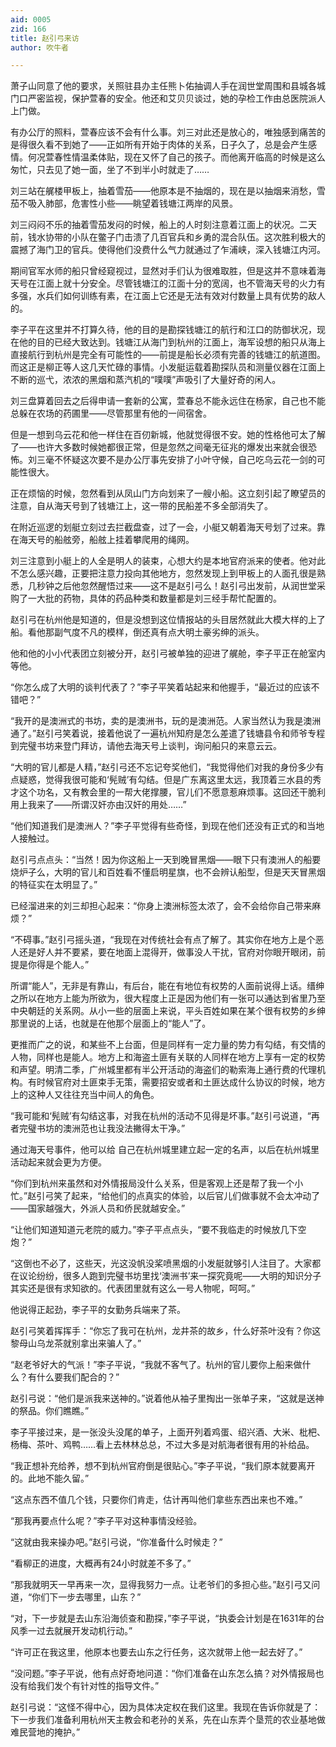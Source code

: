 ```yaml
---
aid: 0005
zid: 166
title: 赵引弓来访
author: 吹牛者

---
```




  萧子山同意了他的要求，关照驻县办主任熊卜佑抽调人手在润世堂周围和县城各城门口严密监视，保护萱春的安全。他还和艾贝贝谈过，她的孕检工作由总医院派人上门做。

  有办公厅的照料，萱春应该不会有什么事。刘三对此还是放心的，唯独感到痛苦的是得很久看不到她了——正如所有开始于肉体的关系，日子久了，总是会产生感情。何况萱春性情温柔体贴，现在又怀了自己的孩子。而他离开临高的时候是这么匆忙，只去见了她一面，坐了不到半小时就走了……

  刘三站在艉楼甲板上，抽着雪茄——他原本是不抽烟的，现在是以抽烟来消愁，雪茄不吸入肺部，危害性小些——眺望着钱塘江两岸的风景。

  刘三闷闷不乐的抽着雪茄发闷的时候，船上的人时刻注意着江面上的状况。二天前，钱水协带的小队在鳖子门击溃了几百官兵和乡勇的混合队伍。这次胜利极大的震撼了海门卫的官兵。使得他们没费什么气力就通过了乍浦峡，深入钱塘江内河。

  期间官军水师的船只曾经窥视过，显然对手们认为很难取胜，但是这并不意味着海天号在江面上就十分安全。尽管钱塘江的江面十分的宽阔，也不管海天号的火力有多强，水兵们如何训练有素，在江面上它还是无法有效对付数量上具有优势的敌人的。

  李子平在这里并不打算久待，他的目的是勘探钱塘江的航行和江口的防御状况，现在他的目的已经大致达到。钱塘江从海门到杭州的江面上，海军设想的船只从海上直接航行到杭州是完全有可能性的——前提是船长必须有完善的钱塘江的航道图。而这正是柳正等人这几天忙碌的事情。小发艇运载着勘探队员和测量仪器在江面上不断的巡弋，浓浓的黑烟和蒸汽机的“噗噗”声吸引了大量好奇的闲人。

  刘三盘算着回去之后得申请一套新的公寓，萱春总不能永远住在杨家，自己也不能总躲在农场的药圃里——尽管那里有他的一间宿舍。

  但是一想到乌云花和他一样住在百仞新城，他就觉得很不安。她的性格他可太了解了——也许大多数时候她都很正常，但是忽然之间毫无征兆的爆发出来就会很恐怖。刘三毫不怀疑这次要不是办公厅事先安排了小叶守候，自己吃乌云花一剑的可能性很大。

  正在烦恼的时候，忽然看到从凤山门方向划来了一艘小船。这立刻引起了瞭望员的注意，自从海天号到了钱塘江上，这一带的民船差不多全部消失了。

  在附近巡逻的划艇立刻过去拦截盘查，过了一会，小艇又朝着海天号划了过来。靠在海天号的船舷旁，船舷上挂着攀爬用的绳网。

  刘三注意到小艇上的人全是明人的装束，心想大约是本地官府派来的使者。他对此不怎么感兴趣，正要把注意力投向其他地方，忽然发现上到甲板上的人面孔很是熟悉，几秒钟之后他忽然醒悟过来——这不是赵引弓么！赵引弓出发前，从润世堂采购了一大批的药物，具体的药品种类和数量都是刘三经手帮忙配置的。

  赵引弓在杭州他是知道的，但是没想到这位情报站的头目居然就此大模大样的上了船。看他那副气度不凡的模样，倒还真有点大明土豪劣绅的派头。

  他和他的小小代表团立刻被分开，赵引弓被单独的迎进了艉舱，李子平正在舱室内等他。

  “你怎么成了大明的谈判代表了？”李子平笑着站起来和他握手，“最近过的应该不错吧？”

  “我开的是澳洲式的书坊，卖的是澳洲书，玩的是澳洲范。人家当然认为我是澳洲通了。”赵引弓笑着说，接着他说了一遍杭州知府是怎么差遣了钱塘县令和师爷专程到完璧书坊来登门拜访，请他去海天号上谈判，询问船只的来意云云。

  “大明的官儿都是人精，”赵引弓还不忘记夸奖他们，“我觉得他们对我的身份多少有点疑惑，觉得我很可能和‘髡贼’有勾结。但是广东离这里太远，我顶着三水县的秀才这个功名，又有教会里的一帮大佬撑腰，官儿们不愿意惹麻烦事。这回还干脆利用上我来了——所谓汉奸亦由汉奸的用处……”

  “他们知道我们是澳洲人？”李子平觉得有些奇怪，到现在他们还没有正式的和当地人接触过。

  赵引弓点点头：“当然！因为你这船上一天到晚冒黑烟——眼下只有澳洲人的船要烧炉子么，大明的官儿和百姓看不懂启明星旗，也不会辨认船型，但是天天冒黑烟的特征实在太明显了。”

  已经溜进来的刘三却担心起来：“你身上澳洲标签太浓了，会不会给你自己带来麻烦？”

  “不碍事。”赵引弓摇头道，“我现在对传统社会有点了解了。其实你在地方上是个恶人还是好人并不要紧，要在地面上混得开，做事没人干扰，官府对你眼开眼闭，前提是你得是个能人。”

  所谓“能人”，无非是有靠山，有后台，能在有地位有权势的人面前说得上话。缙绅之所以在地方上能为所欲为，很大程度上正是因为他们有一张可以通达到省里乃至中央朝廷的关系网。从小一些的层面上来说，平头百姓如果在某个很有权势的乡绅那里说的上话，也就是在他那个层面上的“能人”了。

  更推而广之的说，和某些不上台面，但是同样有一定力量的势力有勾结，有交情的人物，同样也是能人。地方上和海盗土匪有关联的人同样在地方上享有一定的权势和声望。明清二季，广州城里都有半公开活动的海盗们的勒索海上通行费的代理机构。有时候官府对土匪束手无策，需要招安或者和土匪达成什么协议的时候，地方上的这种人又往往充当中间人的角色。

  “我可能和‘髡贼’有勾结这事，对我在杭州的活动不见得是坏事。”赵引弓说道，“再者完璧书坊的澳洲范也让我没法撇得太干净。”

  通过海天号事件，他可以给
  自己在杭州城里建立起一定的名声，以后在杭州城里活动起来就会更为方便。

  “你们到杭州来虽然和对外情报局没什么关系，但是客观上还是帮了我一个小忙。”赵引弓笑了起来，“给他们的点真实的体验，以后官儿们做事就不会太冲动了——国家越强大，外派人员和侨民就越安全。”

  “让他们知道知道元老院的威力。”李子平点点头，“要不我临走的时候放几下空炮？”

  “这倒也不必了，这些天，光这没帆没桨喷黑烟的小发艇就够引人注目了。大家都在议论纷纷，很多人跑到完璧书坊里找‘澳洲书’来一探究竟呢——大明的知识分子其实还是很有求知欲的。代表团里就有这么一号人物呢，呵呵。”

  他说得正起劲，李子平的女勤务兵端来了茶。

  赵引弓笑着挥挥手：“你忘了我可在杭州，龙井茶的故乡，什么好茶叶没有？你这黎母山乌龙茶就别拿出来骗人了。”

  “赵老爷好大的气派！”李子平说，“我就不客气了。杭州的官儿要你上船来做什么？有什么要我们配合的？”

  赵引弓说：“他们是派我来送神的。”说着他从袖子里掏出一张单子来，“这就是送神的祭品。你们瞧瞧。”

  李子平接过来，是一张没头没尾的单子，上面开列着鸡蛋、绍兴酒、大米、枇杷、杨梅、茶叶、鸡鸭……看上去林林总总，不过大多是对航海者很有用的补给品。

  “我正想补充给养，想不到杭州官府倒是很贴心。”李子平说，“我们原本就要离开的。此地不能久留。”

  “这点东西不值几个钱，只要你们肯走，估计再叫他们拿些东西出来也不难。”

  “那我再要点什么呢？”李子平对这种事情没经验。

  “这就由我来操办吧。”赵引弓说，“你准备什么时候走？”

  “看柳正的进度，大概再有24小时就差不多了。”

  “那我就明天一早再来一次，显得我努力一点。让老爷们的多担心些。”赵引弓又问道，“你们下一步去哪里，山东？”

  “对，下一步就是去山东沿海侦查和勘探，”李子平说，“执委会计划是在1631年的台风季一过去就展开发动机行动。”

  “许可正在我这里，他原本也要去山东之行任务，这次就带上他一起去好了。”

  “没问题。”李子平说，他有点好奇地问道：“你们准备在山东怎么搞？对外情报局也没有给我们发个有针对性的指导文件。”

  赵引弓说：“这怪不得中心，因为具体决定权在我们这里。我现在告诉你就是了：下一步我们准备利用杭州天主教会和老孙的关系，先在山东弄个垦荒的农业基地做难民营地的掩护。”



